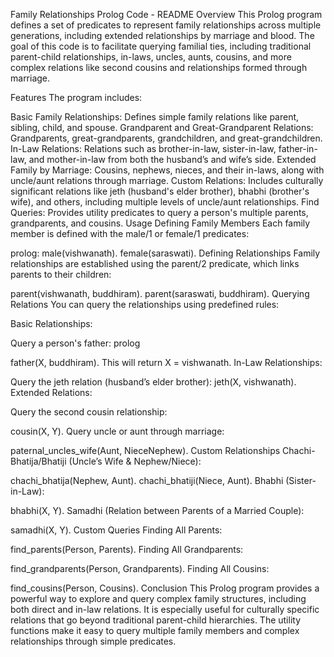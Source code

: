 Family Relationships Prolog Code - README
Overview
This Prolog program defines a set of predicates to represent family relationships across multiple generations, including extended relationships by marriage and blood. The goal of this code is to facilitate querying familial ties, including traditional parent-child relationships, in-laws, uncles, aunts, cousins, and more complex relations like second cousins and relationships formed through marriage.

Features
The program includes:

Basic Family Relationships: Defines simple family relations like parent, sibling, child, and spouse.
Grandparent and Great-Grandparent Relations: Grandparents, great-grandparents, grandchildren, and great-grandchildren.
In-Law Relations: Relations such as brother-in-law, sister-in-law, father-in-law, and mother-in-law from both the husband’s and wife’s side.
Extended Family by Marriage: Cousins, nephews, nieces, and their in-laws, along with uncle/aunt relations through marriage.
Custom Relations: Includes culturally significant relations like jeth (husband's elder brother), bhabhi (brother's wife), and others, including multiple levels of uncle/aunt relationships.
Find Queries: Provides utility predicates to query a person's multiple parents, grandparents, and cousins.
Usage
Defining Family Members
Each family member is defined with the male/1 or female/1 predicates:

prolog:
male(vishwanath).
female(saraswati).
Defining Relationships
Family relationships are established using the parent/2 predicate, which links parents to their children:


parent(vishwanath, buddhiram).
parent(saraswati, buddhiram).
Querying Relations
You can query the relationships using predefined rules:

Basic Relationships:

Query a person's father:
prolog

father(X, buddhiram).
This will return X = vishwanath.
In-Law Relationships:

Query the jeth relation (husband’s elder brother):
jeth(X, vishwanath).
Extended Relations:

Query the second cousin relationship:

cousin(X, Y).
Query uncle or aunt through marriage:

paternal_uncles_wife(Aunt, NieceNephew).
Custom Relationships
Chachi-Bhatija/Bhatiji (Uncle’s Wife & Nephew/Niece):


chachi_bhatija(Nephew, Aunt).
chachi_bhatiji(Niece, Aunt).
Bhabhi (Sister-in-Law):


bhabhi(X, Y).
Samadhi (Relation between Parents of a Married Couple):

samadhi(X, Y).
Custom Queries
Finding All Parents:


find_parents(Person, Parents).
Finding All Grandparents:


find_grandparents(Person, Grandparents).
Finding All Cousins:

find_cousins(Person, Cousins).
Conclusion
This Prolog program provides a powerful way to explore and query complex family structures, including both direct and in-law relations. It is especially useful for culturally specific relations that go beyond traditional parent-child hierarchies. The utility functions make it easy to query multiple family members and complex relationships through simple predicates.
